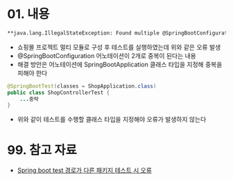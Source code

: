 # 01. 내용

```bash
**java.lang.IllegalStateException: Found multiple @SpringBootConfiguration annotated classes** [Generic bean: class [com.shoppingmall.ShopApplication]; scope=; abstract=false; lazyInit=null; autowireMode=0; dependencyCheck=0; autowireCandidate=true; primary=false; factoryBeanName=null; factoryMethodName=null; initMethodName=null; destroyMethodName=null; defined in file [C:\workspace-personal\springboot-shopping-mall\app\shop\build\classes\java\main\com\shoppingmall\ShopApplication.class], Generic bean: class [com.shoppingmall.CommonApplication]; scope=; abstract=false; lazyInit=null; autowireMode=0; dependencyCheck=0; autowireCandidate=true; primary=false; factoryBeanName=null; factoryMethodName=null; initMethodName=null; destroyMethodName=null; defined in file [C:\workspace-personal\springboot-shopping-mall\app\common\build\classes\java\main\com\shoppingmall\CommonApplication.class]]
```

- 쇼핑몰 프로젝트 멀티 모듈로 구성 후 테스트를 실행하였는데 위와 같은 오류 발생
- @SpringBootConfiguration 어노테이션이 2개로 중복이 된다는 내용
- 해결 방안은 어노테이션에 SpringBootApplication 클래스 타입을 지정해 중복을 피해야 한다

```java
@SpringBootTest(classes = ShopApplication.class)
public class ShopControllerTest {
    ...중략
}
```

- 위와 같이 테스트를 수행할 클래스 타입을 지정해야 오류가 발생하지 않는다 

# 99. 참고 자료

- [Spring boot test 경로가 다른 패키지 테스트 시 오류](https://unhosted.tistory.com/77)